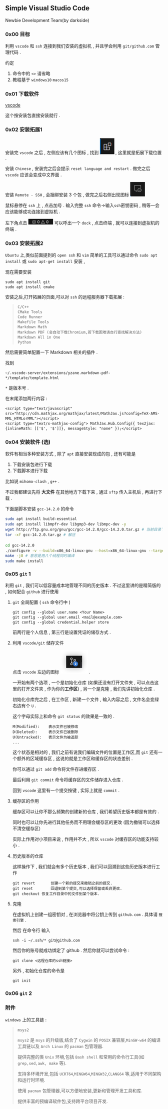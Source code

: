 ## Simple Visual Studio Code

Newbie Development Team(by darkside)

### 0x00 目标

利用 `vscode` 和 `ssh` 连接到我们安装的虚拟机 , 并且学会利用 `git/github.com` 管理代码 .

约定

1. 命令中的 `<>` 请省略
2. 教程基于 `windows10` `macos15`

### 0x01 下载软件

[vscode](https://code.visualstudio.com/)

这个按安装包直接安装就行 .

### 0x02 安装拓展1

安装完 `vscode` 之后 , 左侧应该有几个图标 , 找到 ![](2-1.png) , 这里就是拓展下载位置 .

安装 `Chinese` , 安装完之后会提示 `reset language and restart` . 做完之后 `vscode` 应该会变成中文界面 .

安装 `Remote - SSH` , 会捆绑安装 3 个包 , 做完之后右侧出现图标 ![](2-2.png)

鼠标悬停在 `ssh` 上 , 点击加号 . 输入完整 `ssh` 命令->输入`ssh`密钥密码 , 稍等一会应该能够成功连接到虚拟机 .

左下角点击 ![](2-3.png) 可以呼出一个 `dock` , 点击终端 , 就可以连接到虚拟机的终端 .

### 0x03 安装拓展2

`Ubuntu` 上,类似前面提到的 `open ssh` 和 `vim` 简单的工具可以通过命令 `sudo apt install` 或 `sudo apt-get install` 安装 ,

现在需要安装 

```
sudo apt install git
sudo apt install cmake
```

安装之后,打开拓展的页面,可以对 `ssh` 的远程服务器下载拓展 :

> ```
> C/C++
> CMake Tools
> Code Runner
> Makefile Tools
> Markdown Math
> Markdown PDF (会自动下载Chromium,若下载困难请自行查找解决方法)
> Markdown All in One
> Python
> ```

然后需要简单配置一下 Markdown 相关的插件 .

找到

```
~/.vscode-server/extensions/yzane.markdown-pdf-*/template/template.html
```

`*` 是版本号 .

在末尾添加两行内容 :

```htmp
<script type="text/javascript" src="http://cdn.mathjax.org/mathjax/latest/MathJax.js?config=TeX-AMS-MML_HTMLorMML"></script>
<script type="text/x-mathjax-config"> MathJax.Hub.Config({ tex2jax: {inlineMath: [['$', '$']]}, messageStyle: "none" });</script>
```

### 0x04 安装软件 (选)

软件有相当多种安装方式 , 除了 `apt` 直接安装现成的包 , 还有可能是 

1. 下载安装包进行下载
2. 下载脚本进行下载

比如说 `mihomo-clash` , `g++` . 

不过我都建议先将 **大文件** 在其他地方下载下来 , 通过 `sftp` 传入主机后 , 再进行下载 .

下面是脚本安装 `gcc-14.2.0` 的命令

```bash
sudo apt install build-essential
sudo apt install libmpfr-dev libgmp3-dev libmpc-dev -y
wget http://ftp.gnu.org/gnu/gcc/gcc-14.2.0/gcc-14.2.0.tar.gz # 当前目录下载 , 建议先下载再传入虚拟机 , 然后省略这条命令
tar -xf gcc-14.2.0.tar.gz # 解压

cd gcc-14.2.0
./configure -v --build=x86_64-linux-gnu --host=x86_64-linux-gnu --target=x86_64-linux-gnu --prefix=/usr/local/gcc-14.2.0 --enable-checking=release --enable-languages=c,c++ --disable-multilib --program-suffix=-14.2.0
make -j8 # 意思是用八个线程同时编译
sudo make install
```

### 0x05 `git` 1

利用 `git` , 我们可以低容量成本地管理不同的历史版本 . 不过这里讲的是精简版的 , 如何配合 `github` 进行使用 

1. `git` 全局配置 ( `ssh` 命令行中 )
   
   ```
   git config --global user.name <Your Name>
   git config --global user.email <mail@example.com>
   git config --global credential.helper store
   ```
   
   前两行是个人信息 , 第三行是设置凭证的储存方式 .
   
2. 利用 `vscode/git` 储存文件
   
   点击 `vscode` 左边的图标 ![](2-4.png) .
   
   一开始有两个选项 , 一个是初始化仓库 (如果还没有打开文件夹 , 可以点击这里的打开文件夹 , 作为你的**工作区**) , 另一个是克隆 , 我们先讲初始化仓库 .
   
   初始化仓库完之后 , 在工作区 , 新建一个文件 , 输入内容之后 , 文件名会变绿 右边有个 `U` .
   
   这个字母实际上和命令 `git status` 的效果是一致的 . 
   
   ```
   M(Modified):    表示文件已被修改
   D(Deleted):     表示文件已被删除
   U(Untracked):   表示文件为被追踪
   ...
   ```
   
   这个状态是相对的 , 我们之前有说我们编辑文件的位置是工作区,而 `git` 还有一个额外的区域缓存区 , 这说的就是工作区和缓存区的状态差别 .
   
   你可以通过 `git add` 命令将文件存进缓存区 .
   
   最后利用 `git commit` 命令将缓存区的文件储存进入仓库 .
   
   回到 `vscode` 这里有一个提交按键 , 实际上就是 `commit` .
   
3. 缓存区的作用
   
   缓存区可以让你不那么频繁的创建新的仓库 , 我们希望历史版本都是有效的 . 
   
   同时也可以让你先进行其他任务而不用理会缓存区的更改 (因为撤销可以选择不清空缓存区)
   
   实际上作用对小项目来说 , 作用并不大 , 所以 `vscode` 对缓存区的功能支持较小 .
   
4. 历史版本的仓库
   
   这样操作下 , 我们就会有多个历史版本 , 我们可以回溯到这些历史版本进行工作 
   
   ```
   git revert		创建一个新的提交来撤销之前的提交.
   git reset		回退到某个提交,可以选择保留或丢弃更改.
   git checkout	恢复工作目录中的文件到某个版本.
   ```

5. 克隆
   
   在虚拟机上创建一组密钥对 , 在浏览器中将公钥上传到 `github.com` . 具体请 `搜索引擎` .
   
   然后 在命令行 输入 
   
   ```
   ssh -i ~/.ssh/* git@github.com
   ```
   
   然后你的账号就成功绑定了 github . 然后你就可以尝试命令 :
   
   ```
   git clone <远程仓库的ssh链接>
   ```
   
   另外 , 初始化仓库的命令是 
   
   ```
   git init
   ```

### 0x06 `git` 2

### 附件

`windows` 上的工具链 :

> `msys2`
> 
> `msys2` 是 `msys` 的升级版,结合了 `Cygwin` 的 `POSIX` 兼容层,`MinGW-w64` 的编译工具链以及 `Arch Linux` 的 `pacman` 包管理器.
> 
> 提供完整的类 `Unix` 环境,包括 `Bash shell` 和常用的命令行工具(如 `grep,sed,awk, make` 等).
> 
> 支持多环境开发,包括 `UCRT64`,`MINGW64`,`MINGW32`,`CLANG64` 等,适用于不同架构和运行时环境.
> 
> 使用 `pacman` 包管理器,可以方便地安装,更新和管理开发工具和库.
> 
> 提供丰富的预编译软件包,支持跨平台项目开发.